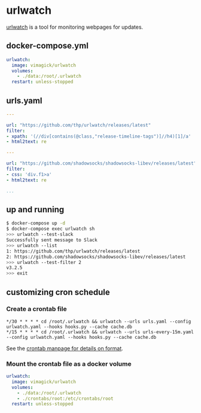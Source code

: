 urlwatch
========

[urlwatch][1] is a tool for monitoring webpages for updates.

## docker-compose.yml

```yaml
urlwatch:
  image: vimagick/urlwatch
  volumes:
    - ./data:/root/.urlwatch
  restart: unless-stopped
```

## urls.yaml

```yaml
---

url: "https://github.com/thp/urlwatch/releases/latest"
filter:
- xpath: '(//div[contains(@class,"release-timeline-tags")]//h4)[1]/a'
- html2text: re

---

url: "https://github.com/shadowsocks/shadowsocks-libev/releases/latest"
filter:
- css: 'div.f1>a'
- html2text: re

...
```

## up and running

```bash
$ docker-compose up -d
$ docker-compose exec urlwatch sh
>>> urlwatch --test-slack
Successfully sent message to Slack
>>> urlwatch --list
1: https://github.com/thp/urlwatch/releases/latest
2: https://github.com/shadowsocks/shadowsocks-libev/releases/latest
>>> urlwatch --test-filter 2
v3.2.5
>>> exit
```

[1]: https://thp.io/2008/urlwatch/

## customizing cron schedule

### Create a crontab file

```
*/30 * * * * cd /root/.urlwatch && urlwatch --urls urls.yaml --config urlwatch.yaml --hooks hooks.py --cache cache.db
*/15 * * * * cd /root/.urlwatch && urlwatch --urls urls-every-15m.yaml --config urlwatch.yaml --hooks hooks.py --cache cache.db
```

See the [crontab manpage for details on format](https://man7.org/linux/man-pages/man5/crontab.5.html#DESCRIPTION).

### Mount the crontab file as a docker volume

```yaml
urlwatch:
  image: vimagick/urlwatch
  volumes:
    - ./data:/root/.urlwatch
    - ./crontabs/root:/etc/crontabs/root
  restart: unless-stopped
```